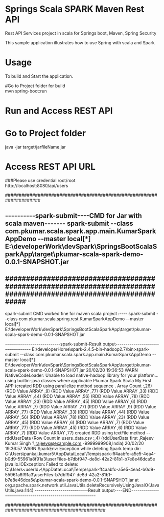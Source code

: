 # Springs Scala SPARK Maven Rest API                                                             
Rest API Services project in scala for Springs boot, Maven, Spring Security

This sample application illustrates how to use Spring with scala and Spark 

# Usage
To build and Start the application.

#Go to Project folder for build              
mvn spring-boot:run

# Run and Access REST API                                                                                

# Go to Project folder                                                                    
java -jar target/jarfileName.jar                                                                                     

# Access REST API URL                                                 
###Please use credential root/root                                                                                                                  
http://localhost:8080/api/users


#####################################################################

----------spark-submit----CMD for Jar with scala maven-------
spark-submit --class com.pkumar.scala.spark.app.main.KumarSparkAppDemo --master local[*]  E:\developerWork\devSpark\SpringsBootScalaSparkApp\target\pkumar-scala-spark-demo-0.0.1-SNAPSHOT.jar
-----------------------------------------------------------------------

#################################################################################################################
----------------------------------------------------------------------------
spark-submit CMD  worked fine  for maven scala project :----
spark-submit --class com.pkumar.scala.spring.rest.KumarSparkAppDemo --master local[*]  E:\developerWork\devSpark\SpringsBootScalaSparkApp\target\pkumar-scala-spark-demo-0.0.1-SNAPSHOT.jar

----------------------------spark-submit-Result output-----------------------------------
E:\developerHome\spark-2.4.5-bin-hadoop2.7\bin>spark-submit --class com.pkumar.scala.spark.app.main.KumarSparkAppDemo --master local[*]  E:\developerWork\devSpark\SpringsBootScalaSparkApp\target\pkumar-scala-spark-demo-0.0.1-SNAPSHOT.jar
20/02/20 19:36:53 WARN NativeCodeLoader: Unable to load native-hadoop library for your platform... using builtin-java classes where applicable
Pkumar Spark Scala My First APP
(created RDD using parallelize method sequence . Array Count :,26)
(RDD Value ARRAY ,9)
(RDD Value ARRAY ,77)
(RDD Value ARRAY ,33)
(RDD Value ARRAY ,44)
(RDD Value ARRAY ,56)
(RDD Value ARRAY ,78)
(RDD Value ARRAY ,23)
(RDD Value ARRAY ,45)
(RDD Value ARRAY ,6)
(RDD Value ARRAY ,7)
(RDD Value ARRAY ,77)
(RDD Value ARRAY ,9)
(RDD Value ARRAY ,77)
(RDD Value ARRAY ,33)
(RDD Value ARRAY ,44)
(RDD Value ARRAY ,56)
(RDD Value ARRAY ,78)
(RDD Value ARRAY ,23)
(RDD Value ARRAY ,45)
(RDD Value ARRAY ,6)
(RDD Value ARRAY ,7)
(RDD Value ARRAY ,77)
(RDD Value ARRAY ,45)
(RDD Value ARRAY ,6)
(RDD Value ARRAY ,7)
(RDD Value ARRAY ,77)
created RDD using textFile method -- rddUserData
(Row Count in users_data.csv  :,4)
(rddUserData first ,Rajeev Kumar Singh ?,rajeevs@example.com,-9999999908,India)
20/02/20 19:36:57 WARN SparkEnv: Exception while deleting Spark temp dir: C:\Users\pankaj.kumar5\AppData\Local\Temp\spark-ff4aabfc-a5e5-4ea4-b0d9-55961a8f91a3\userFiles-b7dbf947-de8d-42a2-81b1-b7e8e46dca5e
java.io.IOException: Failed to delete: C:\Users\<userId>\AppData\Local\Temp\spark-ff4aabfc-a5e5-4ea4-b0d9-55961a8f91a3\userFiles-b7dbf947-de8d-42a2-81b1-b7e8e46dca5e\pkumar-scala-spark-demo-0.0.1-SNAPSHOT.jar
        at org.apache.spark.network.util.JavaUtils.deleteRecursivelyUsingJavaIO(JavaUtils.java:144)
---------------------------Result output----END------------------------------------------------------------

#############################################################################################

